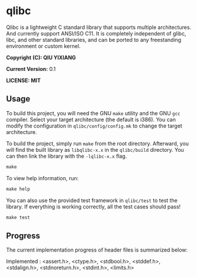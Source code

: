 # qlibc

Qlibc is a lightweight C standard library that supports multiple architectures. And currently support ANSI/ISO C11. It is completely independent of glibc, libc, and other standard libraries, and can be ported to any freestanding environment or custom kernel. 

**Copyright (C):  QIU YIXIANG**

**Current Version:** 0.1

**LICENSE: MIT**



## Usage

To build this project, you will need the GNU `make` utility and the GNU `gcc` compiler. Select your target architecture (the default is i386). You can modify the configuration in `qlibc/config/config.mk` to change the target architecture.

To build the project, simply run `make` from the root directory. Afterward, you will find the built library as `libqlibc-x.x` in the `qlibc/build` directory. You can then link the library with the `-lqlibc-x.x` flag.

```makefile
make
```

To view help information, run:

```makefile
make help
```

You can also use the provided test framework in `qlibc/test` to test the library. If everything is working correctly, all the test cases should pass!

```makefile
make test
```



## Progress

The current implementation progress of header files is summarized below:

Implemented :  <assert.h>,  <ctype.h>,  <stdbool.h>,  <stddef.h>,  <stdalign.h>, <stdnoreturn.h>, <stdint.h>, <limits.h>


